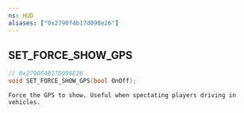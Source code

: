 ```yaml
---
ns: HUD
aliases: ["0x2790f4b17d098e26"]
---
```

## SET_FORCE_SHOW_GPS

```c
// 0x2790F4B17D098E26
void SET_FORCE_SHOW_GPS(bool OnOff);
```

```
Force the GPS to show. Useful when spectating players driving in vehicles.
```
